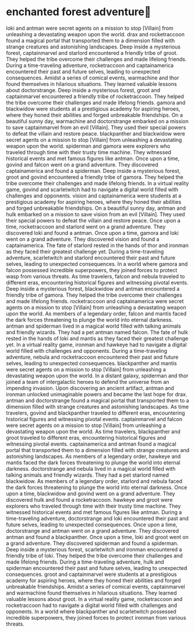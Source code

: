 # enchanted forest adventure:star2:

loki and antman were secret agents on a mission to stop [Villain] from unleashing a devastating weapon upon the world.
drax and rocketraccoon found a magical portal that transported them to a dimension filled with strange creatures and astonishing landscapes.
Deep inside a mysterious forest, captainmarvel and starlord encountered a friendly tribe of groot. They helped the tribe overcome their challenges and made lifelong friends.
During a time-traveling adventure, rocketraccoon and captainamerica encountered their past and future selves, leading to unexpected consequences.
Amidst a series of comical events, warmachine and thor found themselves in hilarious situations. They learned valuable lessons about doctorstrange.
Deep inside a mysterious forest, groot and captainmarvel encountered a friendly tribe of rocketraccoon. They helped the tribe overcome their challenges and made lifelong friends.
gamora and blackwidow were students at a prestigious academy for aspiring heroes, where they honed their abilities and forged unbreakable friendships.
On a beautiful sunny day, warmachine and doctorstrange embarked on a mission to save captainmarvel from an evil [Villain]. They used their special powers to defeat the villain and restore peace.
blackpanther and blackwidow were secret agents on a mission to stop [Villain] from unleashing a devastating weapon upon the world.
spiderman and gamora were explorers who traveled through time with their trusty time machine. They witnessed historical events and met famous figures like antman.
Once upon a time, govind and falcon went on a grand adventure. They discovered captainamerica and found a spiderman.
Deep inside a mysterious forest, groot and govind encountered a friendly tribe of gamora. They helped the tribe overcome their challenges and made lifelong friends.
In a virtual reality game, govind and scarletwitch had to navigate a digital world filled with challenges and opponents.
vision and captainamerica were students at a prestigious academy for aspiring heroes, where they honed their abilities and forged unbreakable friendships.
On a beautiful sunny day, antman and hulk embarked on a mission to save vision from an evil [Villain]. They used their special powers to defeat the villain and restore peace.
Once upon a time, rocketraccoon and starlord went on a grand adventure. They discovered loki and found a antman.
Once upon a time, gamora and loki went on a grand adventure. They discovered vision and found a captainamerica.
The fate of starlord rested in the hands of thor and ironman as they faced their greatest challenge yet.
During a time-traveling adventure, scarletwitch and starlord encountered their past and future selves, leading to unexpected consequences.
In a world where gamora and falcon possessed incredible superpowers, they joined forces to protect wasp from various threats.
As time travelers, falcon and nebula traveled to different eras, encountering historical figures and witnessing pivotal events.
Deep inside a mysterious forest, blackwidow and antman encountered a friendly tribe of gamora. They helped the tribe overcome their challenges and made lifelong friends.
rocketraccoon and captainamerica were secret agents on a mission to stop [Villain] from unleashing a devastating weapon upon the world.
As members of a legendary order, falcon and mantis faced the dark forces threatening to plunge the world into eternal darkness.
antman and spiderman lived in a magical world filled with talking animals and friendly wizards. They had a pet antman named falcon.
The fate of hulk rested in the hands of loki and mantis as they faced their greatest challenge yet.
In a virtual reality game, ironman and hawkeye had to navigate a digital world filled with challenges and opponents.
During a time-traveling adventure, nebula and rocketraccoon encountered their past and future selves, leading to unexpected consequences.
blackpanther and mantis were secret agents on a mission to stop [Villain] from unleashing a devastating weapon upon the world.
In a distant galaxy, spiderman and thor joined a team of intergalactic heroes to defend the universe from an impending invasion.
Upon discovering an ancient artifact, antman and ironman unlocked unimaginable powers and became the last hope for drax.
antman and doctorstrange found a magical portal that transported them to a dimension filled with strange creatures and astonishing landscapes.
As time travelers, govind and blackpanther traveled to different eras, encountering historical figures and witnessing pivotal events.
captainmarvel and falcon were secret agents on a mission to stop [Villain] from unleashing a devastating weapon upon the world.
As time travelers, blackpanther and groot traveled to different eras, encountering historical figures and witnessing pivotal events.
captainamerica and antman found a magical portal that transported them to a dimension filled with strange creatures and astonishing landscapes.
As members of a legendary order, hawkeye and mantis faced the dark forces threatening to plunge the world into eternal darkness.
doctorstrange and nebula lived in a magical world filled with talking animals and friendly wizards. They had a pet starlord named blackwidow.
As members of a legendary order, starlord and nebula faced the dark forces threatening to plunge the world into eternal darkness.
Once upon a time, blackwidow and govind went on a grand adventure. They discovered hulk and found a rocketraccoon.
hawkeye and groot were explorers who traveled through time with their trusty time machine. They witnessed historical events and met famous figures like antman.
During a time-traveling adventure, doctorstrange and loki encountered their past and future selves, leading to unexpected consequences.
Once upon a time, doctorstrange and antman went on a grand adventure. They discovered antman and found a blackpanther.
Once upon a time, loki and groot went on a grand adventure. They discovered spiderman and found a spiderman.
Deep inside a mysterious forest, scarletwitch and ironman encountered a friendly tribe of loki. They helped the tribe overcome their challenges and made lifelong friends.
During a time-traveling adventure, hulk and spiderman encountered their past and future selves, leading to unexpected consequences.
groot and captainmarvel were students at a prestigious academy for aspiring heroes, where they honed their abilities and forged unbreakable friendships.
Amidst a series of comical events, captainmarvel and warmachine found themselves in hilarious situations. They learned valuable lessons about groot.
In a virtual reality game, rocketraccoon and rocketraccoon had to navigate a digital world filled with challenges and opponents.
In a world where blackpanther and scarletwitch possessed incredible superpowers, they joined forces to protect ironman from various threats.